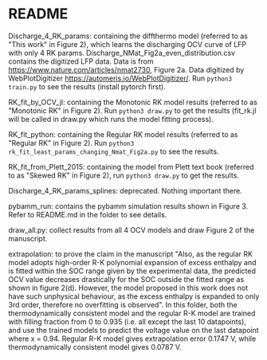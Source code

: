 # README

Discharge_4_RK_params: containing the diffthermo model (referred to as "This work" in Figure 2), which learns the discharging OCV curve of LFP with only 4 RK params. Discharge_NMat_Fig2a_even_distribution.csv contains the digitized LFP data. Data is from https://www.nature.com/articles/nmat2730, Figure 2a. Data digitized by WebPlotDigitizer https://automeris.io/WebPlotDigitizer/. Run `python3 train.py` to see the results (install pytorch first). 

RK_fit_by_OCV_jl: containing the Monotonic RK model results (referred to as "Monotonic RK" in Figure 2). Run `python3 draw.py` to get the results (fit_rk.jl will be called in draw.py which runs the model fitting process).

RK_fit_python: containing the Regular RK model results (referred to as "Regular RK" in Figure 2). Run `python3 rk_fit_least_params_changing_Nmat_Fig2a.py` to see the results.

RK_fit_from_Plett_2015: containing the model from Plett text book (referred to as "Skewed RK" in Figure 2), run `python3 draw.py` to get the results.

Discharge_4_RK_params_splines: deprecated. Nothing important there.

pybamm_run: contains the pybamm simulation results shown in Figure 3. Refer to README.md in the folder to see details.

draw_all.py: collect results from all 4 OCV models and draw Figure 2 of the manuscript.

extrapolation: to prove the claim in the manuscript "Also, as the regular RK model adopts high-order R-K polynomial expansion of excess enthalpy and is fitted within the SOC range given by the experimental data, the predicted OCV value decreases drastically for the SOC outside the fitted range as shown in figure 2(d). However, the model proposed in this work does not have such unphysical behaviour, as the excess enthalpy is expanded to only 3rd order, therefore no overfitting is observed". In this folder, both the thermodynamically consistent model and the regular R-K model are trained with filling fraction from 0 to 0.935 (i.e. all  except the last 10 datapoints), and use the trained models to predict the voltage value on the last datapoint where x = 0.94. Regular R-K model gives extrapolation error 0.1747 V, while thermodynamically consistent model gives 0.0787 V.

